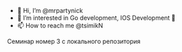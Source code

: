 - 👋 Hi, I’m @mrpartynick
- 👀 I’m interested in Go development, IOS Development 📱 
- 📫 How to reach me @tsimikN

Семинар номер 3 с локального репозитория

